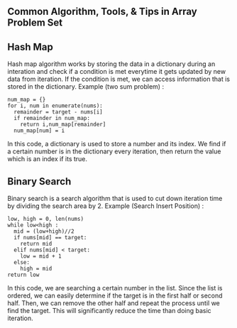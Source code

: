 ## Common Algorithm, Tools, & Tips in Array Problem Set

## Hash Map
Hash map algorithm works by storing the data in a dictionary during an interation and check if a condition is met everytime it gets updated by new data from iteration.
If the condition is met, we can access information that is stored in the dictionary.
Example (two sum problem) :

```
num_map = {}
for i, num in enumerate(nums):
  remainder = target - nums[i]
  if remainder in num_map:
    return i,num_map[remainder]
  num_map[num] = i
```

In this code, a dictionary is used to store a number and its index. We find if a certain number is in the dictionary every iteration, then return the value which is an index if its true.

## Binary Search
Binary search is a search algorithm that is used to cut down iteration time by dividing the search area by 2. 
Example (Search Insert Position) :

```
low, high = 0, len(nums)
while low<high :
  mid = (low+high)//2
  if nums[mid] == target:
    return mid
  elif nums[mid] < target:
    low = mid + 1
  else:
    high = mid
return low
```

In this code, we are searching a certain number in the list. Since the list is ordered, we can easily determine if the target is in the first half or second half.
Then, we can remove the other half and repeat the process until we find the target. This will significantly reduce the time than doing basic iteration.







